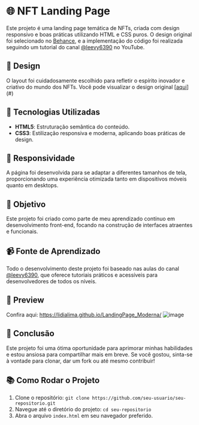 # 🌐 NFT Landing Page

Este projeto é uma landing page temática de NFTs, criada com design responsivo e boas práticas utilizando HTML e CSS puros. O design original foi selecionado no [Behance](https://www.behance.net), e a implementação do código foi realizada seguindo um tutorial do canal [@leevy6390](https://www.youtube.com/@leevy6390) no YouTube.

## 🎨 Design

O layout foi cuidadosamente escolhido para refletir o espírito inovador e criativo do mundo dos NFTs. Você pode visualizar o design original [[aqui](https://lidialima.github.io/LandingPage_Moderna/)](#)

## 🚀 Tecnologias Utilizadas

- **HTML5**: Estruturação semântica do conteúdo.
- **CSS3**: Estilização responsiva e moderna, aplicando boas práticas de design.
  
## 📱 Responsividade

A página foi desenvolvida para se adaptar a diferentes tamanhos de tela, proporcionando uma experiência otimizada tanto em dispositivos móveis quanto em desktops.

## 🎯 Objetivo

Este projeto foi criado como parte de meu aprendizado contínuo em desenvolvimento front-end, focando na construção de interfaces atraentes e funcionais. 

## 📹 Fonte de Aprendizado

Todo o desenvolvimento deste projeto foi baseado nas aulas do canal [@leevy6390](https://www.youtube.com/@leevy6390), que oferece tutoriais práticos e acessíveis para desenvolvedores de todos os níveis.

## 📸 Preview
Confira aqui: https://lidialima.github.io/LandingPage_Moderna/
![image](https://github.com/user-attachments/assets/b6cca732-5239-41d9-8ce8-2f463adbc278)


## 🌟 Conclusão

Este projeto foi uma ótima oportunidade para aprimorar minhas habilidades e estou ansiosa para compartilhar mais em breve. Se você gostou, sinta-se à vontade para clonar, dar um fork ou até mesmo contribuir!

## 📚 Como Rodar o Projeto

1. Clone o repositório: `git clone https://github.com/seu-usuario/seu-repositorio.git`
2. Navegue até o diretório do projeto: `cd seu-repositorio`
3. Abra o arquivo `index.html` em seu navegador preferido.


